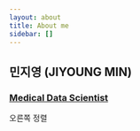 ```yaml
---
layout: about
title: About me
sidebar: []
---
```


## 민지영 (JIYOUNG MIN)
### <div class="pull-right"> <u> Medical Data Scientist </u> </div>

<div id={ text-align: right; }> 오른쪽 정렬 </div>

